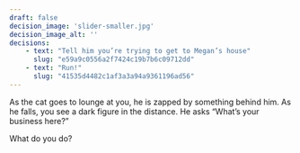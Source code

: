 ```yaml
---
draft: false
decision_image: 'slider-smaller.jpg'
decision_image_alt: ''
decisions:
    - text: "Tell him you’re trying to get to Megan’s house"
      slug: "e59a9c0556a2f7424c19b7b6c09712dd"
    - text: "Run!"
      slug: "41535d4482c1af3a3a94a9361196ad56"
---
```

As the cat goes to lounge at you, he is zapped by something behind him. As he falls, you see a dark figure in the distance. He asks “What’s your business here?”

What do you do?